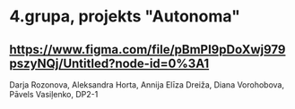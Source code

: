# 4.grupa, projekts "Autonoma"
## https://www.figma.com/file/pBmPI9pDoXwj979pszyNQj/Untitled?node-id=0%3A1

Darja Rozonova,
Aleksandra Horta,
Annija Elīza Dreiža, 
Diana Vorohobova,
Pāvels Vasiļenko,
DP2-1
